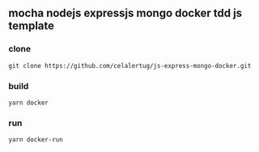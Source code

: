 ## mocha nodejs expressjs mongo docker tdd js template

### clone

`git clone https://github.com/celalertug/js-express-mongo-docker.git`

### build

`yarn docker`

### run

`yarn docker-run`
